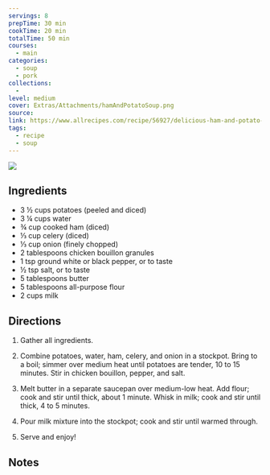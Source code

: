 ```yaml
---
servings: 8
prepTime: 30 min
cookTime: 20 min
totalTime: 50 min
courses:
  - main
categories:
  - soup
  - pork
collections:
  -
level: medium
cover: Extras/Attachments/hamAndPotatoSoup.png
source:
link: https://www.allrecipes.com/recipe/56927/delicious-ham-and-potato-soup/
tags:
  - recipe
  - soup
---
```


![](Extras/Attachments/hamAndPotatoSoup.png)


## Ingredients

- 3 ½ cups potatoes (peeled and diced)
- 3 ¼ cups water
- ¾ cup cooked ham (diced)
- ⅓ cup celery (diced)
- ⅓ cup onion (finely chopped)
- 2 tablespoons chicken bouillon granules
- 1 tsp ground white or black pepper, or to taste
- ½ tsp salt, or to taste
- 5 tablespoons butter
- 5 tablespoons all-purpose flour
- 2 cups milk


## Directions

1. Gather all ingredients.

2. Combine potatoes, water, ham, celery, and onion in a stockpot. Bring to a boil; simmer over medium heat until potatoes are tender, 10 to 15 minutes. Stir in chicken bouillon, pepper, and salt.

3. Melt butter in a separate saucepan over medium-low heat. Add flour; cook and stir until thick, about 1 minute. Whisk in milk; cook and stir until thick, 4 to 5 minutes.

4. Pour milk mixture into the stockpot; cook and stir until warmed through.

5. Serve and enjoy!


## Notes
